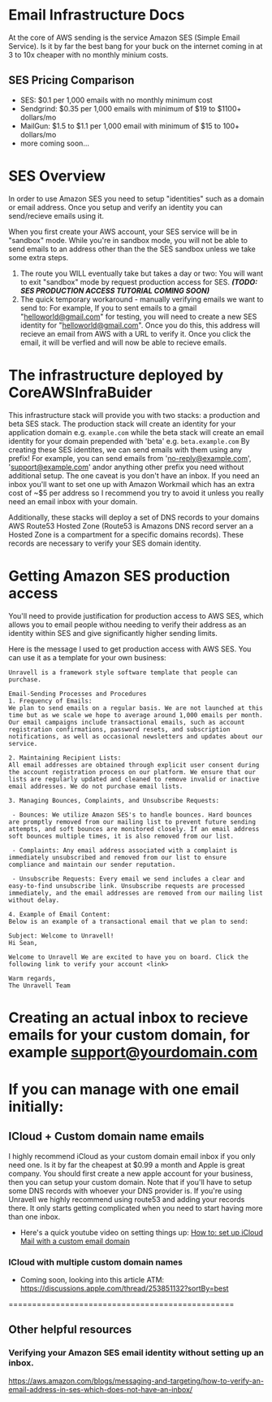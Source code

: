 # Email Infrastructure Docs

At the core of AWS sending is the service Amazon SES (Simple Email Service). Is it by far the best bang for your buck on the internet coming in at 3 to 10x cheaper with no monthly minium costs.

## SES Pricing Comparison

- SES: $0.1 per 1,000 emails with no monthly minimum cost
- Sendgrind: $0.35 per 1,000 emails with minimum of $19 to $1100+ dollars/mo
- MailGun: $1.5 to $1.1 per 1,000 email with minimum of $15 to 100+ dollars/mo
- more coming soon...

# SES Overview

In order to use Amazon SES you need to setup "identities" such as a domain or email address. Once you setup and verify an identity you can send/recieve emails using it.

When you first create your AWS account, your SES service will be in "sandbox" mode.
While you're in sandbox mode, you will not be able to send emails to an address other than the the SES sandbox unless we take some extra steps.

1. The route you WILL eventually take but takes a day or two: You will want to exit "sandbox" mode by request production access for SES. **_(TODO: SES PRODUCTION ACCESS TUTORIAL COMING SOON)_**
2. The quick temporary workaround - manually verifying emails we want to send to: For example, If you to sent emails to a gmail "helloworld@gmail.com" for testing,
   you will need to create a new SES identity for "helloworld@gmail.com". Once you do this, this address will recieve an email from AWS with a URL to verify it.
   Once you click the email, it will be verfied and will now be able to recieve emails.

# The infrastructure deployed by CoreAWSInfraBuider

This infrastructure stack will provide you with two stacks: a production and beta SES stack. The production stack will create an identity for your application
domain e.g. `example.com` while the beta stack will create an email identity for your domain prepended with 'beta' e.g. `beta.example.com` By creating these SES identites,
we can send emails with them using any prefix! For example, you can send emails from 'no-reply@example.com', 'support@example.com' andor anything other prefix you need without
additional setup. The one caveat is you don't have an inbox. If you need an inbox you'll want to set one up with Amazon Workmail which has an extra cost of ~$5 per address so
I recommend you try to avoid it unless you really need an email inbox with your domain.

Additionally, these stacks will deploy a set of DNS records to your domains AWS Route53 Hosted Zone (Route53 is Amazons DNS record server an a Hosted Zone is a compartment for a specific domains records).
These records are necessary to verify your SES domain identity.

# Getting Amazon SES production access

You'll need to provide justification for production access to AWS SES, which allows you to email people withou needing to verify their address as an identity within SES and give significantly higher sending limits.

Here is the message I used to get production access with AWS SES. You can use it as a template for your own business:

```
Unravell is a framework style software template that people can purchase.

Email-Sending Processes and Procedures
1. Frequency of Emails:
We plan to send emails on a regular basis. We are not launched at this time but as we scale we hope to average around 1,000 emails per month. Our email campaigns include transactional emails, such as account registration confirmations, password resets, and subscription notifications, as well as occasional newsletters and updates about our service.

2. Maintaining Recipient Lists:
All email addresses are obtained through explicit user consent during the account registration process on our platform. We ensure that our lists are regularly updated and cleaned to remove invalid or inactive email addresses. We do not purchase email lists.

3. Managing Bounces, Complaints, and Unsubscribe Requests:

 - Bounces: We utilize Amazon SES's to handle bounces. Hard bounces are promptly removed from our mailing list to prevent future sending attempts, and soft bounces are monitored closely. If an email address soft bounces multiple times, it is also removed from our list.

 - Complaints: Any email address associated with a complaint is immediately unsubscribed and removed from our list to ensure compliance and maintain our sender reputation.

 - Unsubscribe Requests: Every email we send includes a clear and easy-to-find unsubscribe link. Unsubscribe requests are processed immediately, and the email addresses are removed from our mailing list without delay.

4. Example of Email Content:
Below is an example of a transactional email that we plan to send:

Subject: Welcome to Unravell!
Hi Sean,

Welcome to Unravell We are excited to have you on board. Click the following link to verify your account <link>

Warm regards,
The Unravell Team
```

# Creating an actual inbox to recieve emails for your custom domain, for example support@yourdomain.com

# If you can manage with one email initially:

## ICloud + Custom domain name emails

I highly recommend iCloud as your custom domain email inbox if you only need one. Is it by far the cheapest at $0.99 a month and Apple is great company. You should first create a new apple account for your business, then you can setup your custom domain. Note that if you'll have to setup some DNS records with whoever your DNS provider is. If you're using Unravell we highly recommend using route53 and adding your records there. It only starts getting complicated when you need to start having more than one inbox.

- Here's a quick youtube video on setting things up: [How to: set up iCloud Mail with a custom email domain](https://www.youtube.com/watch?v=OAUI1SfOH6U&ab_channel=9to5Mac)

### ICloud with multiple custom domain names

- Coming soon, looking into this article ATM: https://discussions.apple.com/thread/253851132?sortBy=best

================================================

## Other helpful resources

### Verifying your Amazon SES email identity without setting up an inbox.

https://aws.amazon.com/blogs/messaging-and-targeting/how-to-verify-an-email-address-in-ses-which-does-not-have-an-inbox/
